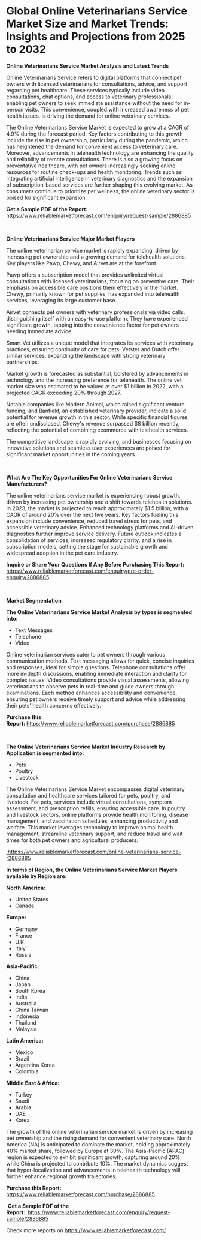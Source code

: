 <p><h1>Global Online Veterinarians Service Market Size and Market Trends: Insights and Projections from 2025 to 2032</h1></p><p><strong>Online Veterinarians Service Market Analysis and Latest Trends</strong></p>
<p><p>Online Veterinarians Service refers to digital platforms that connect pet owners with licensed veterinarians for consultations, advice, and support regarding pet healthcare. These services typically include video consultations, chat options, and access to veterinary professionals, enabling pet owners to seek immediate assistance without the need for in-person visits. This convenience, coupled with increased awareness of pet health issues, is driving the demand for online veterinary services.</p><p>The Online Veterinarians Service Market is expected to grow at a CAGR of 4.9% during the forecast period. Key factors contributing to this growth include the rise in pet ownership, particularly during the pandemic, which has heightened the demand for convenient access to veterinary care. Moreover, advancements in telehealth technology are enhancing the quality and reliability of remote consultations. There is also a growing focus on preventative healthcare, with pet owners increasingly seeking online resources for routine check-ups and health monitoring. Trends such as integrating artificial intelligence in veterinary diagnostics and the expansion of subscription-based services are further shaping this evolving market. As consumers continue to prioritize pet wellness, the online veterinary sector is poised for significant expansion.</p></p>
<p><strong>Get a Sample PDF of the Report:&nbsp;</strong> <a href="https://www.reliablemarketforecast.com/enquiry/request-sample/2886885?utm_campaign=2736&utm_medium=2&utm_source=Github&utm_content=ia&utm_term=13032025&utm_id=online-veterinarians-service">https://www.reliablemarketforecast.com/enquiry/request-sample/2886885</a></p>
<p>&nbsp;</p>
<p><strong>Online Veterinarians Service Major Market Players</strong></p>
<p><p>The online veterinarian service market is rapidly expanding, driven by increasing pet ownership and a growing demand for telehealth solutions. Key players like Pawp, Chewy, and Airvet are at the forefront. </p><p>Pawp offers a subscription model that provides unlimited virtual consultations with licensed veterinarians, focusing on preventive care. Their emphasis on accessible care positions them effectively in the market. Chewy, primarily known for pet supplies, has expanded into telehealth services, leveraging its large customer base. </p><p>Airvet connects pet owners with veterinary professionals via video calls, distinguishing itself with an easy-to-use platform. They have experienced significant growth, tapping into the convenience factor for pet owners needing immediate advice.</p><p>Smart.Vet utilizes a unique model that integrates its services with veterinary practices, ensuring continuity of care for pets. Vetster and Dutch offer similar services, expanding the landscape with strong veterinary partnerships. </p><p>Market growth is forecasted as substantial, bolstered by advancements in technology and the increasing preference for telehealth. The online vet market size was estimated to be valued at over $1 billion in 2022, with a projected CAGR exceeding 20% through 2027.</p><p>Notable companies like Modern Animal, which raised significant venture funding, and Banfield, an established veterinary provider, indicate a solid potential for revenue growth in this sector. While specific financial figures are often undisclosed, Chewy's revenue surpassed $8 billion recently, reflecting the potential of combining ecommerce with telehealth services.</p><p>The competitive landscape is rapidly evolving, and businesses focusing on innovative solutions and seamless user experiences are poised for significant market opportunities in the coming years.</p></p>
<p>&nbsp;</p>
<p><strong>What Are The Key Opportunities For Online Veterinarians Service Manufacturers?</strong></p>
<p><p>The online veterinarians service market is experiencing robust growth, driven by increasing pet ownership and a shift towards telehealth solutions. In 2023, the market is projected to reach approximately $1.5 billion, with a CAGR of around 20% over the next five years. Key factors fueling this expansion include convenience, reduced travel stress for pets, and accessible veterinary advice. Enhanced technology platforms and AI-driven diagnostics further improve service delivery. Future outlook indicates a consolidation of services, increased regulatory clarity, and a rise in subscription models, setting the stage for sustainable growth and widespread adoption in the pet care industry.</p></p>
<p><strong>Inquire or Share Your Questions If Any Before Purchasing This Report:</strong> <a href="https://www.reliablemarketforecast.com/enquiry/pre-order-enquiry/2886885?utm_campaign=2736&utm_medium=2&utm_source=Github&utm_content=ia&utm_term=13032025&utm_id=online-veterinarians-service">https://www.reliablemarketforecast.com/enquiry/pre-order-enquiry/2886885</a></p>
<p>&nbsp;</p>
<p><strong>Market Segmentation</strong></p>
<p><strong>The Online Veterinarians Service Market Analysis by types is segmented into:</strong></p>
<p><ul><li>Text Messages</li><li>Telephone</li><li>Video</li></ul></p>
<p><p>Online veterinarian services cater to pet owners through various communication methods. Text messaging allows for quick, concise inquiries and responses, ideal for simple questions. Telephone consultations offer more in-depth discussions, enabling immediate interaction and clarity for complex issues. Video consultations provide visual assessments, allowing veterinarians to observe pets in real-time and guide owners through examinations. Each method enhances accessibility and convenience, ensuring pet owners receive timely support and advice while addressing their pets' health concerns effectively.</p></p>
<p><strong>Purchase this Report:&nbsp;</strong><a href="https://www.reliablemarketforecast.com/purchase/2886885?utm_campaign=2736&utm_medium=2&utm_source=Github&utm_content=ia&utm_term=13032025&utm_id=online-veterinarians-service">https://www.reliablemarketforecast.com/purchase/2886885</a></p>
<p>&nbsp;</p>
<p><strong>The Online Veterinarians Service Market Industry Research by Application is segmented into:</strong></p>
<p><ul><li>Pets</li><li>Poultry</li><li>Livestock</li></ul></p>
<p><p>The Online Veterinarians Service Market encompasses digital veterinary consultation and healthcare services tailored for pets, poultry, and livestock. For pets, services include virtual consultations, symptom assessment, and prescription refills, ensuring accessible care. In poultry and livestock sectors, online platforms provide health monitoring, disease management, and vaccination schedules, enhancing productivity and welfare. This market leverages technology to improve animal health management, streamline veterinary support, and reduce travel and wait times for both pet owners and agricultural producers.</p></p>
<p><a href="https://www.reliablemarketforecast.com/online-veterinarians-service-r2886885?utm_campaign=2736&utm_medium=2&utm_source=Github&utm_content=ia&utm_term=13032025&utm_id=online-veterinarians-service">&nbsp;https://www.reliablemarketforecast.com/online-veterinarians-service-r2886885</a></p>
<p><strong>In terms of Region, the Online Veterinarians Service Market Players available by Region are:</strong></p>
<p>
    <p> <strong> North America: </strong>
        <ul>
            <li>United States</li>
            <li>Canada</li>
        </ul>
        </p> 
    <p> <strong> Europe: </strong>
        <ul>
            <li>Germany</li>
            <li>France</li>
            <li>U.K.</li>
            <li>Italy</li>
            <li>Russia</li>
        </ul>
        </p> 
    <p> <strong> Asia-Pacific: </strong>
        <ul>
            <li>China</li>
            <li>Japan</li>
            <li>South Korea</li>
            <li>India</li>
            <li>Australia</li>
            <li>China Taiwan</li>
            <li>Indonesia</li>
            <li>Thailand</li>
            <li>Malaysia</li>
        </ul>
        </p> 
    <p> <strong> Latin America: </strong>
        <ul>
            <li>Mexico</li>
            <li>Brazil</li>
            <li>Argentina Korea</li>
            <li>Colombia</li>
        </ul>
        </p> 
    <p> <strong> Middle East & Africa: </strong>
        <ul>
            <li>Turkey</li>
            <li>Saudi</li>
            <li>Arabia</li>
            <li>UAE</li>
            <li>Korea</li>
        </ul>
    </p>
    </p>
<p><p>The growth of the online veterinarian service market is driven by increasing pet ownership and the rising demand for convenient veterinary care. North America (NA) is anticipated to dominate the market, holding approximately 40% market share, followed by Europe at 30%. The Asia-Pacific (APAC) region is expected to exhibit significant growth, capturing around 20%, while China is projected to contribute 10%. The market dynamics suggest that hyper-localization and advancements in telehealth technology will further enhance regional growth trajectories.</p></p>
<p><strong>Purchase this Report: </strong><a href="https://www.reliablemarketforecast.com/purchase/2886885?utm_campaign=2736&utm_medium=2&utm_source=Github&utm_content=ia&utm_term=13032025&utm_id=online-veterinarians-service">https://www.reliablemarketforecast.com/purchase/2886885</a></p>
<p>&nbsp;<strong>Get a Sample PDF of the Report:&nbsp;&nbsp;</strong><a href="https://www.reliablemarketforecast.com/enquiry/request-sample/2886885?utm_campaign=2736&utm_medium=2&utm_source=Github&utm_content=ia&utm_term=13032025&utm_id=online-veterinarians-service">https://www.reliablemarketforecast.com/enquiry/request-sample/2886885</a></p>
<p><strong></strong></p>
<p>Check more reports on <a href="https://www.reliablemarketforecast.com/?utm_campaign=2736&utm_medium=2&utm_source=Github&utm_content=ia&utm_term=13032025&utm_id=online-veterinarians-service">https://www.reliablemarketforecast.com/</a></p>